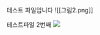 
테스트 파일입니다
![[그림2.png]]

테스트파일 2번째
![](https://encrypted-tbn0.gstatic.com/images?q=tbn:ANd9GcRPnxefHYLnvWuIF1nChEInB3ekM6BbxYGzHA&s)